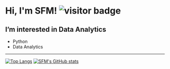 # Hi, I'm SFM! ![visitor badge](https://visitor-badge.glitch.me/badge?page_id=stevie93.visitor-badge)

## I’m interested in Data Analytics
- Python
- Data Analytics

---

[![Top Langs](https://github-readme-stats.vercel.app/api/top-langs/?username=stevie93)](https://github.com/stevie93/github-readme-stats)
[![SFM's GitHub stats](https://github-readme-stats.vercel.app/api?username=stevie93)](https://github.com/stevie93/github-readme-stats)


<!---
Stevie93/Stevie93 is a ✨ special ✨ repository because its `README.md` (this file) appears on your GitHub profile.
You can click the Preview link to take a look at your changes.
--->
